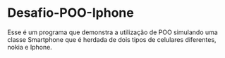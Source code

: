 # Desafio-POO-Iphone
 Esse é um programa que demonstra a utilização de POO simulando uma classe Smartphone que é herdada de dois tipos de celulares diferentes, nokia e Iphone.
